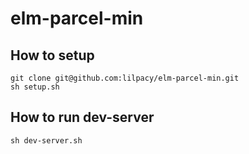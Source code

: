 # elm-parcel-min

## How to setup

```shell:
git clone git@github.com:lilpacy/elm-parcel-min.git
sh setup.sh
```

## How to run dev-server
```shell:
sh dev-server.sh
```

